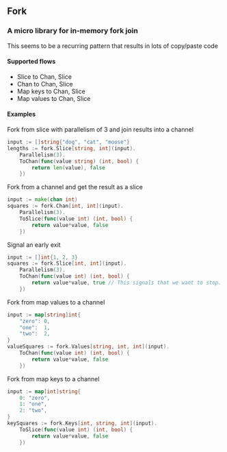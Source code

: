 ## Fork

### A micro library for in-memory fork join
This seems to be a recurring pattern that results in lots of copy/paste code

#### Supported flows
* Slice to Chan, Slice
* Chan to Chan, Slice
* Map keys to Chan, Slice
* Map values to Chan, Slice

#### Examples

Fork from slice with parallelism of 3 and join results into a channel
```go
input := []string{"dog", "cat", "moose"}
lengths := fork.Slice[string, int](input).
    Parallelism(3).
    ToChan(func(value string) (int, bool) {
        return len(value), false
    })
```

Fork from a channel and get the result as a slice
```go
input := make(chan int)
squares := fork.Chan[int, int](input).
    Parallelism(3).
    ToSlice(func(value int) (int, bool) {
        return value*value, false
    })
```

Signal an early exit
```go
input := []int{1, 2, 3}
squares := fork.Slice[int, int](input).
    Parallelism(3).
    ToChan(func(value int) (int, bool) {
        return value*value, true // This signals that we want to stop. Maybe be triggered by an error... who knows
    })
```

Fork from map values to a channel
```go
input := map[string]int{
    "zero": 0,
    "one":  1,
    "two":  2,
}
valueSquares := fork.Values[string, int, int](input).
    ToChan(func(value int) (int, bool) {
        return value*value, false
    })
```
Fork from map keys to a channel
```go
input := map[int]string{
    0: "zero",
    1: "one",
    2: "two",
}
keySquares := fork.Keys[int, string, int](input).
    ToSlice(func(value int) (int, bool) {
        return value*value, false
    })
```